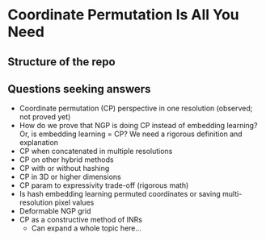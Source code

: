 # Coordinate Permutation Is All You Need

## Structure of the repo

## Questions seeking answers
- Coordinate permutation (CP) perspective in one resolution (observed; not proved yet)
- How do we prove that NGP is doing CP instead of embedding learning? Or, is embedding learning = CP? We need a rigorous definition and explanation
- CP when concatenated in multiple resolutions
- CP on other hybrid methods
- CP with or without hashing
- CP in 3D or higher dimensions
- CP param to expressivity trade-off (rigorous math)
- Is hash embedding learning permuted coordinates or saving multi-resolution pixel values
- Deformable NGP grid
- CP as a constructive method of INRs
    - Can expand a whole topic here…
